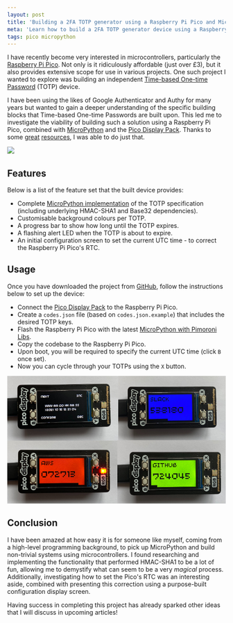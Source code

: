 ```yaml
---
layout: post
title: 'Building a 2FA TOTP generator using a Raspberry Pi Pico and MicroPython'
meta: 'Learn how to build a 2FA TOTP generator device using a Raspberry Pi Pico and MicroPython, including a display and customisable features.'
tags: pico micropython
---
```


I have recently become very interested in microcontrollers, particularly the [Raspberry Pi Pico](https://www.raspberrypi.com/products/raspberry-pi-pico/).
Not only is it ridiculously affordable (just over £3), but it also provides extensive scope for use in various projects.
One such project I wanted to explore was building an independent [Time-based One-time Password](https://en.wikipedia.org/wiki/Time-based_one-time_password) (TOTP) device.

<!--more-->

I have been using the likes of Google Authenticator and Authy for many years but wanted to gain a deeper understanding of the specific building blocks that Time-based One-time Passwords are built upon.
This led me to investigate the viability of building such a solution using a Raspberry Pi Pico, combined with [MicroPython](https://micropython.org/) and the [Pico Display Pack](https://shop.pimoroni.com/products/pico-display-pack).
Thanks to some [great](https://datatracker.ietf.org/doc/html/rfc2104) [resources](https://datatracker.ietf.org/doc/html/rfc6238), I was able to do just that.

<a href="https://github.com/eddmann/pico-2fa-totp"><img src="/uploads/building-a-2fa-totp-generator-using-a-raspberry-pi-pico-and-micropython/demo.gif" /></a>

## Features

Below is a list of the feature set that the built device provides:

- Complete [MicroPython implementation](https://github.com/eddmann/pico-2fa-totp/tree/main/totp) of the TOTP specification (including underlying HMAC-SHA1 and Base32 dependencies).
- Customisable background colours per TOTP.
- A progress bar to show how long until the TOTP expires.
- A flashing alert LED when the TOTP is about to expire.
- An initial configuration screen to set the current UTC time - to correct the Raspberry Pi Pico's RTC.

## Usage

Once you have downloaded the project from [GitHub](https://github.com/eddmann/pico-2fa-totp), follow the instructions below to set up the device:

- Connect the [Pico Display Pack](https://shop.pimoroni.com/products/pico-display-pack) to the Raspberry Pi Pico.
- Create a `codes.json` file (based on `codes.json.example`) that includes the desired TOTP keys.
- Flash the Raspberry Pi Pico with the latest [MicroPython with Pimoroni Libs](https://github.com/pimoroni/pimoroni-pico/releases/latest).
- Copy the codebase to the Raspberry Pi Pico.
- Upon boot, you will be required to specify the current UTC time (click `B` once set).
- Now you can cycle through your TOTPs using the `X` button.

<a href="https://github.com/eddmann/pico-2fa-totp"><img src="/uploads/building-a-2fa-totp-generator-using-a-raspberry-pi-pico-and-micropython/demo.jpg" /></a>

## Conclusion

I have been amazed at how easy it is for someone like myself, coming from a high-level programming background, to pick up MicroPython and build non-trivial systems using microcontrollers.
I found researching and implementing the functionality that performed HMAC-SHA1 to be a lot of fun, allowing me to demystify what can seem to be a very _magical_ process.
Additionally, investigating how to set the Pico's RTC was an interesting aside, combined with presenting this correction using a purpose-built configuration display screen.

Having success in completing this project has already sparked other ideas that I will discuss in upcoming articles!
